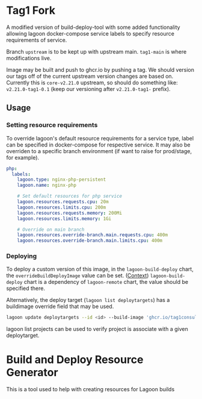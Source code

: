 # Tag1 Fork

A modified version of build-deploy-tool with some added functionality allowing lagoon docker-compose service labels to
specify resource requirements of service.

Branch `upstream` is to be kept up with upstream main. `tag1-main` is where modifications live.

Image may be built and push to ghcr.io by pushing a tag. We should version our tags off of the current upstream version changes are based on.
Currently this is `core-v2.21.0` upstream, so should do something like: `v2.21.0-tag1-0.1` (keep our versioning after `v2.21.0-tag1-` prefix).

## Usage

### Setting resource requirements

To override lagoon's default resource requirements for a service type, label can be specified in docker-compose for respective service.
It may also be overriden to a specific branch environment (if want to raise for prod/stage, for example).

```yaml
php:
  labels:
    lagoon.type: nginx-php-persistent
    lagoon.name: nginx-php

    # Set default resources for php service
    lagoon.resources.requests.cpu: 20m
    lagoon.resources.limits.cpu: 200m
    lagoon.resources.requests.memory: 200Mi
    lagoon.resources.limits.memory: 1Gi

    # Override on main branch
    lagoon.resources.override-branch.main.requests.cpu: 400m
    lagoon.resources.override-branch.main.limits.cpu: 400m
```

### Deploying

To deploy a custom version of this image, in the `lagoon-build-deploy` chart, the `overrideBuildDeployImage` value can be set. ([Context](https://github.com/uselagoon/lagoon-charts/blob/42cf5a20d442036faa6aca2081e74f3fcffcb65c/charts/lagoon-build-deploy/values.yaml#L162C1-L162C25))
`lagoon-build-deploy` chart is a dependency of `lagoon-remote` chart, the value should be specified there.

Alternatively, the deploy target (`lagoon list deploytargets`) has a buildimage override field that may be used.
```bash
lagoon update deploytargets --id <id> --build-image 'ghcr.io/tag1consulting/build-deploy-image:v2.21.0-tag1-0.1'
```
lagoon list projects can be used to verify project is associate with a given deploytarget.

# Build and Deploy Resource Generator

This is a tool used to help with creating resources for Lagoon builds
